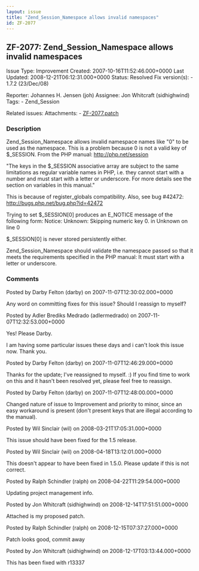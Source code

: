 ```yaml
---
layout: issue
title: "Zend_Session_Namespace allows invalid namespaces"
id: ZF-2077
---
```


ZF-2077: Zend\_Session\_Namespace allows invalid namespaces
-----------------------------------------------------------

 Issue Type: Improvement Created: 2007-10-16T11:52:46.000+0000 Last Updated: 2008-12-21T06:12:31.000+0000 Status: Resolved Fix version(s): - 1.7.2 (23/Dec/08)
 
 Reporter:  Johannes H. Jensen (joh)  Assignee:  Jon Whitcraft (sidhighwind)  Tags: - Zend\_Session
 
 Related issues: 
 Attachments: - [ZF-2077.patch](/issues/secure/attachment/11682/ZF-2077.patch)
 
### Description

Zend\_Session\_Namespace allows invalid namespace names like "0" to be used as the namespace. This is a problem because 0 is not a valid key of $\_SESSION. From the PHP manual: <http://php.net/session>

"The keys in the $\_SESSION associative array are subject to the same limitations as regular variable names in PHP, i.e. they cannot start with a number and must start with a letter or underscore. For more details see the section on variables in this manual."

This is because of register\_globals compatibility. Also, see bug #42472: <http://bugs.php.net/bug.php?id=42472>

Trying to set $\_SESSION[0] produces an E\_NOTICE message of the following form: Notice: Unknown: Skipping numeric key 0. in Unknown on line 0

$\_SESSION[0] is never stored persistently either.

Zend\_Session\_Namespace should validate the namespace passed so that it meets the requirements specified in the PHP manual: It must start with a letter or underscore.

 

 

### Comments

Posted by Darby Felton (darby) on 2007-11-07T12:30:02.000+0000

Any word on committing fixes for this issue? Should I reassign to myself?

 

 

Posted by Adler Brediks Medrado (adlermedrado) on 2007-11-07T12:32:53.000+0000

Yes! Please Darby.

I am having some particular issues these days and i can't look this issue now. Thank you.

 

 

Posted by Darby Felton (darby) on 2007-11-07T12:46:29.000+0000

Thanks for the update; I've reassigned to myself. :) If you find time to work on this and it hasn't been resolved yet, please feel free to reassign.

 

 

Posted by Darby Felton (darby) on 2007-11-07T12:48:00.000+0000

Changed nature of issue to Improvement and priority to minor, since an easy workaround is present (don't present keys that are illegal according to the manual).

 

 

Posted by Wil Sinclair (wil) on 2008-03-21T17:05:31.000+0000

This issue should have been fixed for the 1.5 release.

 

 

Posted by Wil Sinclair (wil) on 2008-04-18T13:12:01.000+0000

This doesn't appear to have been fixed in 1.5.0. Please update if this is not correct.

 

 

Posted by Ralph Schindler (ralph) on 2008-04-22T11:29:54.000+0000

Updating project management info.

 

 

Posted by Jon Whitcraft (sidhighwind) on 2008-12-14T17:51:51.000+0000

Attached is my proposed patch.

 

 

Posted by Ralph Schindler (ralph) on 2008-12-15T07:37:27.000+0000

Patch looks good, commit away

 

 

Posted by Jon Whitcraft (sidhighwind) on 2008-12-17T03:13:44.000+0000

This has been fixed with r13337

 

 